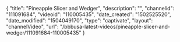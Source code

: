 {
    "title": "Pineapple Slicer and Wedger",
    "description": "",
    "channelid": "111091684",
    "videoid": "110005435",
    "date_created": "1502525520",
    "date_modified": "1504049170",
    "type": "captivate",
    "layout": "channelVideo",
    "url": "\/bbbusa-latest-videos\/pineapple-slicer-and-wedger\/111091684-110005435"
}